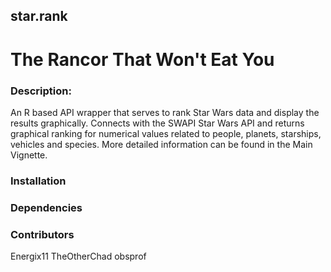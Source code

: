 ## star.rank
# The Rancor That Won't Eat You

### Description:
An R based API wrapper that serves to rank Star Wars data and display the results graphically.  Connects with the SWAPI Star Wars API and returns graphical ranking for numerical values related to people, planets, starships, vehicles and species. More detailed information can be found in the Main Vignette.

### Installation


### Dependencies

### Contributors
Energix11
TheOtherChad
obsprof



